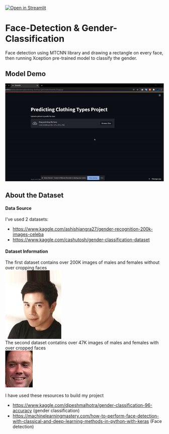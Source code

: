 [![Open in Streamlit](https://static.streamlit.io/badges/streamlit_badge_black_white.svg)](https://share.streamlit.io/abdassalamahmad/predicting-clothing-types/main/streamlit_DLapp.py)

# Face-Detection & Gender-Classification
Face detection using MTCNN library and drawing a rectangle on every face, <br> then running Xception pre-trained model to classify the gender.

## Model Demo
![Model Demo](https://github.com/AbdassalamAhmad/Predicting-Clothing-Types/blob/main/predicting-clothing-types.gif)

## About the Dataset
#### Data Source
I've used 2 datasets:
* https://www.kaggle.com/ashishjangra27/gender-recognition-200k-images-celeba
* https://www.kaggle.com/cashutosh/gender-classification-dataset

#### Dataset Information
The first dataset contains over 200K images of males and females without over cropping faces<br>
![1st dataset example](https://github.com/AbdassalamAhmad/Gender-Classification/blob/main/1st.jpg)<br>
The second dataset contatins over 47K images of males and females with over cropped faces<br>
![2nd dataset example](https://github.com/AbdassalamAhmad/Gender-Classification/blob/main/2nd.jpg)<br>





I have used these resources to build my project
* https://www.kaggle.com/dipeshmalhotra/gender-classification-96-accuracy (gender classification)
* https://machinelearningmastery.com/how-to-perform-face-detection-with-classical-and-deep-learning-methods-in-python-with-keras (Face detection)

